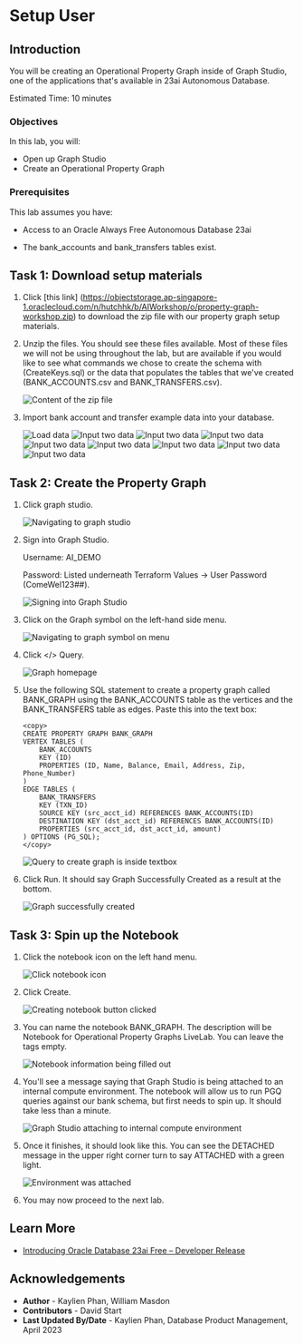 # Setup User

## Introduction

You will be creating an Operational Property Graph inside of Graph Studio, one of the applications that's available in 23ai Autonomous Database. 

Estimated Time: 10 minutes

### Objectives

In this lab, you will:
* Open up Graph Studio
* Create an Operational Property Graph 

### Prerequisites

This lab assumes you have:
* Access to an Oracle Always Free Autonomous Database 23ai
- The bank\_accounts and bank\_transfers tables exist. 

<!-- <if type="livelabs">
Watch the video below for a quick walk-through of the lab. The lab instructions on the left might not match the workshop you are currently in, but the steps in the terminal on the right remain the same.
[Change password](videohub:1_x4hgmc2i)
</if> -->

## Task 1: Download setup materials

1. Click [this link] (https://objectstorage.ap-singapore-1.oraclecloud.com/n/hutchhk/b/AIWorkshop/o/property-graph-workshop.zip) to download the zip file with our property graph setup materials.

2. Unzip the files. You should see these files available. Most of these files we will not be using throughout the lab, but are available if you would like to see what commands we chose to create the schema with (CreateKeys.sql) or the data that populates the tables that we've created (BANK\_ACCOUNTS.csv and BANK\_TRANSFERS.csv).

    ![Content of the zip file](images/1-unzip-workshop.png)

3. Import bank account and transfer example data into your database.

    ![Load data](images/2-loaddata-workshop.png)
    ![Input two data](images/3-loaddata-workshop.png)
    ![Input two data](images/4-loaddata-workshop.png)
    ![Input two data](images/5-loaddata-workshop.png)
    ![Input two data](images/6-loaddata-workshop.png)
    ![Input two data](images/7-loaddata-workshop.png)
    ![Input two data](images/8-loaddata-workshop.png)
    ![Input two data](images/9-loaddata-workshop.png)
    ![Input two data](images/10-loaddata-workshop.png)

## Task 2: Create the Property Graph

1. Click graph studio.

    ![Navigating to graph studio](images/1-nav-graphs-workshop.png)

2. Sign into Graph Studio. 

    Username: AI_DEMO

    Password: Listed underneath Terraform Values -> User Password (ComeWel123##).

    ![Signing into Graph Studio](images/3-graph-studio-login.png)

3. Click on the Graph symbol on the left-hand side menu.

    ![Navigating to graph symbol on menu](images/4-nav-graphs.png)

4. Click </> Query.

    ![Graph homepage](images/5-query.png)

5. Use the following SQL statement to create a property graph called BANK\_GRAPH using the BANK\_ACCOUNTS table as the vertices and the BANK_TRANSFERS table as edges. Paste this into the text box:

    ```
    <copy>
    CREATE PROPERTY GRAPH BANK_GRAPH 
    VERTEX TABLES (
        BANK_ACCOUNTS
        KEY (ID)
        PROPERTIES (ID, Name, Balance, Email, Address, Zip, Phone_Number) 
    )
    EDGE TABLES (
        BANK_TRANSFERS 
        KEY (TXN_ID) 
        SOURCE KEY (src_acct_id) REFERENCES BANK_ACCOUNTS(ID)
        DESTINATION KEY (dst_acct_id) REFERENCES BANK_ACCOUNTS(ID)
        PROPERTIES (src_acct_id, dst_acct_id, amount)
    ) OPTIONS (PG_SQL);
    </copy>
    ```

    ![Query to create graph is inside textbox](images/6-create-graph.png)

6. Click Run. It should say Graph Successfully Created as a result at the bottom.

    ![Graph successfully created](images/7-graph-create-success.png)

## Task 3: Spin up the Notebook

1. Click the notebook icon on the left hand menu.

    ![Click notebook icon](images/8-nav-notebook.png)

2. Click Create.

    ![Creating notebook button clicked](images/8-create-notebook.png)

3. You can name the notebook BANK_GRAPH. The description will be Notebook for Operational Property Graphs LiveLab. You can leave the tags empty.

    ![Notebook information being filled out](images/9-notebook-info.png)

4. You'll see a message saying that Graph Studio is being attached to an internal compute environment. The notebook will allow us to run PGQ queries against our bank schema, but first needs to spin up. It should take less than a minute.

    ![Graph Studio attaching to internal compute environment](images/10-attach-graph.png)

5. Once it finishes, it should look like this. You can see the DETACHED message in the upper right corner turn to say ATTACHED with a green light.

    ![Environment was attached](images/11-notebook-success.png)

6. You may now proceed to the next lab.

## Learn More

* [Introducing Oracle Database 23ai Free – Developer Release](https://blogs.oracle.com/database/post/oracle-database-23c-free)

## Acknowledgements
* **Author** - Kaylien Phan, William Masdon
* **Contributors** - David Start
* **Last Updated By/Date** - Kaylien Phan, Database Product Management, April 2023
